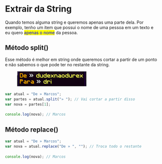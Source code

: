 # Extrair da String

Quando temos alguma string e queremos apenas uma parte dela. Por exemplo, tenho um item que possui o nome de uma pessoa em um texto e eu quero <mark style="color:blue;">apenas o nome</mark> da pessoa.

## Método split()

Esse método é melhor em string onde queremos cortar a partir de um ponto e não sabemos o que pode ter no restante da string.

<figure><img src="../../../../.gitbook/assets/image (16).png" alt=""><figcaption></figcaption></figure>

```javascript
var atual = "De » Marcos";
var partes = atual.split("» "); // Vai cortar a partir disso
var nova = partes[1];

console.log(nova); // Marcos
```

## Método replace()

```javascript
var atual = "De » Marcos";
var nova = atual.replace("De » ", ""); // Troca todo o restante

console.log(nova); // Marcos
```
